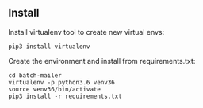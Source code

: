 ## Install
Install virtualenv tool to create new virtual envs:

```
pip3 install virtualenv
```

Create the environment and install from requirements.txt:

```
cd batch-mailer
virtualenv -p python3.6 venv36
source venv36/bin/activate
pip3 install -r requirements.txt
```